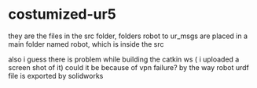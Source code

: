 # costumized-ur5

they are the files in the src folder,
folders robot to  ur_msgs are placed in a main folder named robot, which is inside the src

also i guess there is problem while building the catkin ws ( i uploaded a screen shot of it) could it be because of vpn failure?
by the way robot urdf file is exported by solidworks
